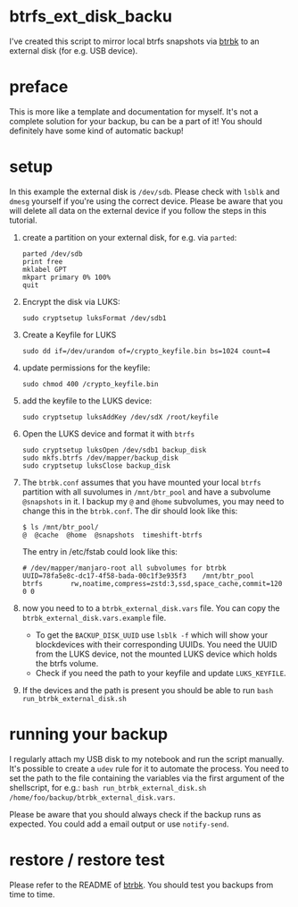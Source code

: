 # btrfs_ext_disk_backu

I've created this script to mirror local btrfs snapshots via [btrbk](https://github.com/digint/btrbk) to an external disk (for e.g. USB device). 

# preface

This is more like a template and documentation for myself. It's not a complete solution for your backup, bu can be a part of it! You should definitely have some kind of automatic backup!

# setup

In this example the external disk is `/dev/sdb`. Please check with `lsblk` and `dmesg` yourself if you're using the correct device. Please be aware that you will delete all data on the external device if you follow the steps in this tutorial.

1. create a partition on your external disk, for e.g. via `parted`:

   ```
   parted /dev/sdb
   print free
   mklabel GPT
   mkpart primary 0% 100%
   quit
   ```

2. Encrypt the disk via LUKS: 
   
   ```
   sudo cryptsetup luksFormat /dev/sdb1
   ```
   
3. Create a Keyfile for LUKS
   
   ```
   sudo dd if=/dev/urandom of=/crypto_keyfile.bin bs=1024 count=4
   ```
   
4. update permissions for the keyfile:
   
   ```
   sudo chmod 400 /crypto_keyfile.bin
   ```
   
5. add the keyfile to the LUKS device:
   
   ```
   sudo cryptsetup luksAddKey /dev/sdX /root/keyfile 
   ```

6. Open the LUKS device and format it with `btrfs`

   ```
   sudo cryptsetup luksOpen /dev/sdb1 backup_disk
   sudo mkfs.btrfs /dev/mapper/backup_disk
   sudo cryptsetup luksClose backup_disk
   ```
   
7. The `btrbk.conf` assumes that you have mounted your local `btrfs` partition with all suvolumes in `/mnt/btr_pool` and have a subvolume `@snapshots` in it. I backup my `@` and `@home` subvolumes, you may need to change this in the `btrbk.conf`. The dir should look like this:

   ```
   $ ls /mnt/btr_pool/
   @  @cache  @home  @snapshots  timeshift-btrfs
   ```
   
   The entry in /etc/fstab could look like this:

   ```
   # /dev/mapper/manjaro-root all subvolumes for btrbk
   UUID=78fa5e8c-dc17-4f58-bada-00c1f3e935f3	/mnt/btr_pool         	btrfs     	rw,noatime,compress=zstd:3,ssd,space_cache,commit=120	0 0
   ```
   
8. now you need to to a `btrbk_external_disk.vars` file. You can copy the `btrbk_external_disk.vars.example` file.
   
   - To get the `BACKUP_DISK_UUID` use `lsblk -f` which will show your blockdevices with their corresponding UUIDs. You need the UUID from the LUKS device, not the mounted LUKS device which holds the btrfs volume.
   - Check if you need the path to your keyfile and update `LUKS_KEYFILE`.
   
9. If the devices and the path is present you should be able to run `bash run_btrbk_external_disk.sh`

# running your backup

I regularly attach my USB disk to my notebook and run the script manually. It's possible to create a `udev` rule for it to automate the process. You need to set the path to the file containing the variables via the first argument of the shellscript, for e.g.: `bash run_btrbk_external_disk.sh /home/foo/backup/btrbk_external_disk.vars`.

Please be aware that you should always check if the backup runs as expected. You could add a email output or use `notify-send`. 

# restore / restore test 

Please refer to the README of [btrbk](https://github.com/digint/btrbk). You should test you backups from time to time.
